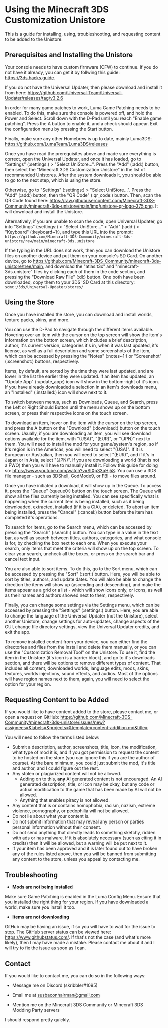 # Using the Minecraft 3DS Customization Unistore
This is a guide for installing, using, troubleshooting, and requesting content to be added to the Unistore. 

## Prerequisites and Installing the Unistore

Your console needs to have custom firmware (CFW) to continue. If you do not have it already, you can get it by follwing this guide: https://3ds.hacks.guide.

If you do not have the Universal Updater, then please download and install it from here: https://github.com/Universal-Team/Universal-Updater/releases/tag/v3.2.6

In order for many game patches to work, Luma Game Patching needs to be enabled. To do this, make sure the console is powered off, and hold the Power and Select. Scroll down with the D-Pad until you reach "Enable game patching". Press the A button to enable it, and a check should appear. Exit the configuration menu by pressing the Start button.

Finally, make sure any other Homebrew is up to date, mainly Luma3DS: https://github.com/LumaTeam/Luma3DS/releases

Once you have read the prerequisites above and made sure everything is correct, open the Universal Updater, and once it has loaded, go to "Settings" (:settings:) > "Select UniStore...". Press the "Add" (:add:) button, then select the "Minecraft 3DS Customization Unistore" in the list of recommended Unistores. After the system downloads it, you should be able to go to the next step, which is using the store.

Otherwise, go to "Settings" (:settings:) > "Select UniStore...". Press the "Add" (:add:) button, then the "QR Code" (:qr_code:) button. Then, scan the QR Code found here: https://raw.githubusercontent.com/Minecraft-3DS-Community/minecraft-3ds-unistore/main/img/unistore-qr-logo-375.png. It will download and install the Unistore.

Alternatively, if you are unable to scan the code, open Universal Updater, go into "Settings" (:settings:) > "Select UniStore..." > "Add" (:add:) > "Keyboard" (:keyboard~1:), and type this URL into the prompt: ```https://github.com/Minecraft-3DS-Community/minecraft-3ds-unistore/raw/main/minecraft-3ds.unistore```

If the typing in the URL does not work, then you can download the Unistore files on another device and put them on your console's SD Card. On another device, go to https://github.com/Minecraft-3DS-Community/minecraft-3ds-unistore/tree/main, and download the "atlas.t3x" and "minecraft-3ds.unistore" files by clicking each of them in the code section, and pressing the "Download Raw File" (:dl:) button. One both have been downloaded, copy them to your 3DS' SD Card at this directory: ```sdmc:/3ds/Universal-Updater/stores/```

## Using the Store

Once you have installed the store, you can download and install worlds, texture packs, skins, and more.

You can use the D-Pad to navigate through the different items available. Hovering over an item with the cursor on the top screen will show the item's information on the bottom screen, which includes a brief description, author, it's current version, categories it's in, when it was last updated, it's license, as well as a full description and some screenshots of the item, which can be accessed by pressing the "Notes" (:notes~1:) or "Screenshot" (:screenshot:) buttons, respectively.

Items, by default, are sorted by the time they were last updated, and are lower in the list the earlier they were updated. If an item has updated, an "Update App" (:update_app:) icon will show in the bottom-right of it's icon. If you have already downloaded a selection in an item's downloads menu, an "Installed" (:installed:) icon will show next to it.

To switch between menus, such as Downloads, Queue, and Search, press the Left or Right Should Button until the menu shows up on the bottom screen, or press their respective icons on the touch screen.

To download an item, hover on the item with the cursor on the top screen, and press the A button or the "Download" (:download:) button on the touch screen.
Usually, if you are downloading an item, you will see download options available for the item, with "(USA)", "(EUR)", or "(JPN)" next to them. You will need to install the mod for your game/system's region, so if it's region is in the Americas, you will need to select "(USA)". If it is European or Australian, then you will need to select "(EUR)", and if it's in Japan or in Asia, select "(JPN)".
If you are downloading a world (that is not a FWO) then you will have to manually install it. Follow this guide for doing so: https://www.youtube.com/watch?v=SIXp33qHj58. You can use a 3DS file manager - such as 3DShell, GodMode9, or FBI - to move files around.

Once you have initiated a download, it will show up in the Queue. To access it, press the "Queue" (:queue0:) button on the touch screen.
The Queue will show all the files currently being installed. You can see specifically what is happening when the current item is being installed, such as it being downloaded, extracted, installed (if it is a CIA), or deleted. To abort an item being installed, press the "Cancel" (:cancel:) button before the item has completed it's operations.

To search for items, go to the Search menu, which can be accessed by pressing the "Search" (:search:) button.
You can type in a value in the text bar, as well as search between titles, authors, categories, and what console is for, by checking the box next to each one. When you execute your search, only items that meet the criteria will show up on the top screen. To clear your search, uncheck all the boxes, or press on the search bar and cancel text input.

You are also able to sort items. To do this, go to the Sort menu, which can be accessed by pressing the "Sort" (:sort:) button. Here, you will be able to sort by titles, authors, and update dates. You will also be able to change the direction the items will show up (ascending and descending), and make the items appear as a grid or a list - which will show icons only, or icons, as well as their names and authors showed next to them, respectively.

Finally, you can change some settings via the Settings menu, which can be accessed by pressing the "Settings" (:settings:) button. Here, you are able to change the language of the Universal Updater (not the Unistore), select another Unistore, change settings for auto-updates, change aspects of the GUI, change file directory settings, view the Universal Updater credits, and exit the app.

To remove installed content from your device, you can either find the directories and files from the install and delete them manually, or you can use the "Customization Removal Tool" on the Unistore. To use it, find the item in the Unistore (it's icon is a barrier block), and go to it's downloads section, and there will be options to remove different types of content. That includes all content, downloaded worlds, language edits, mods, skins, textures, worlds injections, sound effects, and audios. Most of the options will have region names next to them, again, you will need to select the option for your region.

## Requesting Content to be Added

If you would like to have content added to the store, please contact me, or open a request on GitHub: https://github.com/Minecraft-3DS-Community/minecraft-3ds-unistore/issues/new?assignees=&labels=&projects=&template=content-addition.md&title=

You will need to follow the terms listed below:
- Submit a description, author, screenshots, title, icon, the modification, what type of mod it is, and if you got permission to request the content to be hosted on the store (you can ignore this if you are the author of course). At the bare minimum, you could just submit the mod, it's title and author, and I could figure out the rest.
- Any stolen or plagiarized content will not be allowed.
   - Adding on to this, **any** AI generated content is not encouraged. An AI generated description, title, or icon may be okay, but any code or actual modification to the game that has been made by AI will not be allowed.
   - Anything that enables piracy is not allowed.
- Any content that is or contains homophobia, racism, nazism, extreme violence, pornography, or pedophilia will not be allowed.
- Do not lie about what your content is.
- Do not submit information that may reveal any person or parties personal information without their consent.
- Do not send anything that directly leads to something sketchy, ridden with ads or has malware. If it is absolutely necessary (such as citing it in credits) then it will be allowed, but a warning will be put next to it.
- If your item has been approved and it is later found out to have broken any of the rules listed above, then you will be banned from submitting any content to the store, unless you appeal by contacting me.

## Troubleshooting

- **Mods are not being installed**

Make sure Game Patching is enabled in the Luma Config Menu. Ensure that you installed the right thing for your region. If you have downloaded a world, make sure *you* install it too.

- **Items are not downloading**

GitHub may be having an issue, if so you will have to wait for the issue to stop. The GitHub server status can be viewed here: https://www.githubstatus.com/. If that's not the case (and what's more likely), then I may have made a mistake. Please contact me about it and I will try to fix the issue as soon as I can.

## Contact

If you would like to contact me, you can do so in the following ways:

- Message me on Discord (skribbler#1095)

- Email me at susbaconhairman@gmail.com

- Mention me on the Minecraft 3DS Community or Minecraft 3DS Modding Party servers

I should respond pretty quickly.
